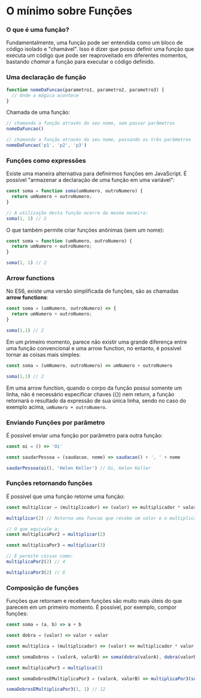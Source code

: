 # O mínimo sobre Funções

### O que é uma função?

Fundamentalmente, uma função pode ser entendida como um bloco de código isolado e "chamável". Isso é dizer que posso definir uma função que executa um código que pode ser reaproveitado em diferentes momentos, bastando _chamar_ a função para executar o código definido.

### Uma declaração de função

```js
function nomeDaFuncao(parametro1, parametro2, parametro3) {
  // Onde a mágica acontece
}
```

Chamada de uma função:

```js
// chamando a função através do seu nome, sem passar parâmetros
nomeDaFuncao()

// chamando a função através do seu nome, passando os três parâmetros
nomeDaFuncao('p1', 'p2', 'p3')
```

### Funções como expressões

Existe uma maneira alternativa para definirmos funções em JavaScript. É possível "armazenar a declaração de uma função em uma variável":

```js
const soma = function soma(umNumero, outroNumero) {
  return umNumero + outroNumero;
}

// A utilização desta função ocorre da mesma maneira:
soma(1, 1) // 2
```

O que também permite criar funções anônimas \(sem um nome\):

```js
const soma = function (umNumero, outroNumero) {
  return umNumero + outroNumero;
}

soma(1, 1) // 2
```

### Arrow functions

No ES6, existe uma versão simplificada de funções, são as chamadas **arrow functions**:

```js
const soma = (umNumero, outroNumero) => {
  return umNumero + outroNumero;
}

soma(1,1) // 2
```

Em um primeiro momento, parece não existir uma grande diferença entre uma função convencional e uma arrow function, no entanto, é possível tornar as coisas mais simples:

```js
const soma = (umNumero, outroNumero) => umNumero + outroNumero

soma(1,1) // 2
```

Em uma arrow function, quando o corpo da função possui somente um linha, não é necessário especificar chaves \({}\) nem return, a função retornará o resultado da expressão de sua única linha, sendo no caso do exemplo acima, `umNumero + outroNumero`.

### Enviando Funções por parâmetro

É possível enviar uma função por parâmetro para outra função:

```js
const oi = () => 'Oi'

const saudarPessoa = (saudacao, nome) => saudacao() + ', ' + nome

saudarPessoa(oi(), 'Helen Keller') // Oi, Helen Keller
```

### Funções retornando funções

É possível que uma função retorne uma função:

```js
const multiplicar = (multiplicador) => (valor) => multiplicador * valor

multiplicar(2) // Retorna uma funcao que recebe um valor e o multiplica por 2

// O que equivale a:
const multiplicaPor2 = multiplicar(2)

const multiplicaPor3 = multiplicar(3)

// E permite coisas como:
multiplicaPor2(2) // 4

multiplicaPor3(2) // 6
```

### Composição de funções

Funções que retornam e recebem funções são muito mais úteis do que parecem em um primeiro momento. É possível, por exemplo, compor funções:

```js
const soma = (a, b) => a + b

const dobra = (valor) => valor + valor

const multiplica = (multiplicador) => (valor) => multiplicador * valor

const somaDobros = (valorA, valorB) => soma(dobra(valorA), dobra(valorB))

const multiplicaPor3 = multiplica(3)

const somaDobrosEMultiplicaPor3 = (valorA, valorB) => multiplicaPor3(somaDobros(valorA, ValorB))

somaDobrosEMultiplicaPor3(1, 1) // 12
```



